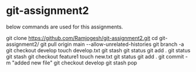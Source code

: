 # git-assignment2

below commands are used for this assignments.

git clone https://github.com/Ramjogesh/git-assignment2.git
cd git-assignment2/
git pull origin main --allow-unrelated-histories
git branch -a
git checkout develop
touch develop.txt
git stash
git status
git add .
git status
git stash
git checkout feature1
touch new.txt
git status
git add .
git commit -m "added new file"
git checkout develop
git stash pop

